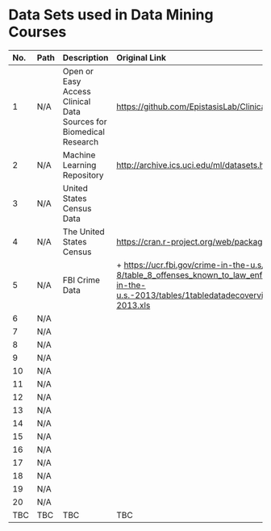 # Data Sets used in Data Mining Courses

| No. | Path | Description | Original Link |
| :--- | :--- | :--- | :--- |
| 1 | N/A | Open or Easy Access Clinical Data Sources for Biomedical Research | https://github.com/EpistasisLab/ClinicalDataSources |
| 2 | N/A | Machine Learning Repository | http://archive.ics.uci.edu/ml/datasets.html |
| 3 | N/A | United States Census Data |  |
| 4 | N/A | The United States Census  | https://cran.r-project.org/web/packages/choroplethr/ |
| 5 | N/A | FBI Crime Data  | + https://ucr.fbi.gov/crime-in-the-u.s/2013/crime-in-the-u.s.-2013/tables/table-8/table_8_offenses_known_to_law_enforcement_by_state_by_city_2013.xls/view + https://ucr.fbi.gov/crime-in-the-u.s/2013/crime-in-the-u.s.-2013/tables/1tabledatadecoverviewpdf/table_1_crime_in_the_united_states_by_volume_and_rate_per_100000_inhabitants_1994-2013.xls |
| 6 | N/A |  |  |
| 7 | N/A |  |  |
| 8 | N/A |  |  |
| 9 | N/A |  |  |
| 10 | N/A |  |  |
| 11 | N/A |  |  |
| 12 | N/A |  |  |
| 13 | N/A |  |  |
| 14 | N/A |  |  |
| 15 | N/A |  |  |
| 16 | N/A |  |  |
| 17 | N/A |  |  |
| 18 | N/A |  |  |
| 19 | N/A |  |  |
| 20 | N/A |  |  |
| TBC | TBC | TBC | TBC |





